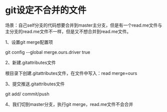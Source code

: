 # git设定不合并的文件

场景：自己self分支的代码想要合并到master主分支，但是有一个read.me文件与主分支的read.me文件不一样，但是又不想合并到read.me文件。



1、设置git merge配置项

git config --global merge.ours.driver true

2、新建.gitattributes文件

根目录下创建.gitattributes文件，在文件中写入：read merge=ours

3、提交推送.gitattributes文件

git add/ commit/push

4、我们切到master分支，执行git merge，read.me文件不会合并

